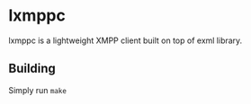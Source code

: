 lxmppc
======

lxmppc is a lightweight XMPP client built on top of exml library.

Building
--------

Simply run `make`
